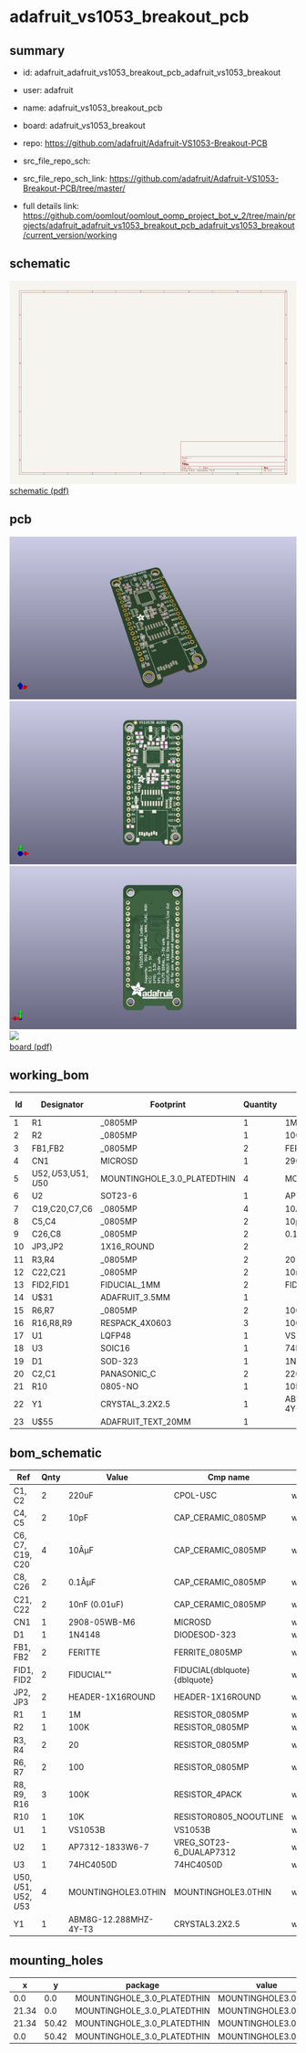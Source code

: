 # adafruit_vs1053_breakout_pcb
 
## summary 
* id: adafruit_adafruit_vs1053_breakout_pcb_adafruit_vs1053_breakout
* user: adafruit
* name: adafruit_vs1053_breakout_pcb
* board: adafruit_vs1053_breakout
* repo: https://github.com/adafruit/Adafruit-VS1053-Breakout-PCB



* src_file_repo_sch: 
* src_file_repo_sch_link: https://github.com/adafruit/Adafruit-VS1053-Breakout-PCB/tree/master/
* full details link: https://github.com/oomlout/oomlout_oomp_project_bot_v_2/tree/main/projects/adafruit_adafruit_vs1053_breakout_pcb_adafruit_vs1053_breakout/current_version/working  

## schematic  
![](working_schematic_600.png)  
[schematic (pdf)](working_schematic.pdf) 






















## pcb  
![](working_3d_600.png) 
![](working_3d_front_600.png)  
![](working_3d_back_600.png)  
![](working_600.png)  
[board (pdf)](working.pdf)  

## working_bom
| Id | Designator | Footprint | Quantity | Designation | Supplier and ref |  | None | 
| --- | --- | --- | --- | --- | --- | --- | --- | 
| 1 | R1 | _0805MP | 1 | 1M |  |  | [''] | 
| 2 | R2 | _0805MP | 1 | 100K |  |  | [''] | 
| 3 | FB1,FB2 | _0805MP | 2 | FERITTE |  |  | [''] | 
| 4 | CN1 | MICROSD | 1 | 2908-05WB-M6 |  |  | [''] | 
| 5 | U$52,U$53,U$51,U$50 | MOUNTINGHOLE_3.0_PLATEDTHIN | 4 | MOUNTINGHOLE3.0THIN |  |  | [''] | 
| 6 | U2 | SOT23-6 | 1 | AP7312-1833W6-7 |  |  | [''] | 
| 7 | C19,C20,C7,C6 | _0805MP | 4 | 10ÂµF |  |  | [''] | 
| 8 | C5,C4 | _0805MP | 2 | 10pF |  |  | [''] | 
| 9 | C26,C8 | _0805MP | 2 | 0.1ÂµF |  |  | [''] | 
| 10 | JP3,JP2 | 1X16_ROUND | 2 |  |  |  | [''] | 
| 11 | R3,R4 | _0805MP | 2 | 20 |  |  | [''] | 
| 12 | C22,C21 | _0805MP | 2 | 10nF (0.01uF) |  |  | [''] | 
| 13 | FID2,FID1 | FIDUCIAL_1MM | 2 | FIDUCIAL" |  |  | [''] | 
| 14 | U$31 | ADAFRUIT_3.5MM | 1 |  |  |  | [''] | 
| 15 | R6,R7 | _0805MP | 2 | 100 |  |  | [''] | 
| 16 | R16,R8,R9 | RESPACK_4X0603 | 3 | 100K |  |  | [''] | 
| 17 | U1 | LQFP48 | 1 | VS1053B |  |  | [''] | 
| 18 | U3 | SOIC16 | 1 | 74HC4050D |  |  | [''] | 
| 19 | D1 | SOD-323 | 1 | 1N4148 |  |  | [''] | 
| 20 | C2,C1 | PANASONIC_C | 2 | 220uF |  |  | [''] | 
| 21 | R10 | 0805-NO | 1 | 10K |  |  | [''] | 
| 22 | Y1 | CRYSTAL_3.2X2.5 | 1 | ABM8G-12.288MHZ-4Y-T3 |  |  | [''] | 
| 23 | U$55 | ADAFRUIT_TEXT_20MM | 1 |  |  |  | [''] | 


## bom_schematic
| Ref | Qnty | Value | Cmp name | Footprint | Description | Vendor | DNP | 
| --- | --- | --- | --- | --- | --- | --- | --- | 
| C1, C2 | 2 | 220uF | CPOL-USC | working:PANASONIC_C |  |  |  | 
| C4, C5 | 2 | 10pF | CAP_CERAMIC_0805MP | working:_0805MP |  |  |  | 
| C6, C7, C19, C20 | 4 | 10ÂµF | CAP_CERAMIC_0805MP | working:_0805MP |  |  |  | 
| C8, C26 | 2 | 0.1ÂµF | CAP_CERAMIC_0805MP | working:_0805MP |  |  |  | 
| C21, C22 | 2 | 10nF (0.01uF) | CAP_CERAMIC_0805MP | working:_0805MP |  |  |  | 
| CN1 | 1 | 2908-05WB-M6 | MICROSD | working:MICROSD |  |  |  | 
| D1 | 1 | 1N4148 | DIODESOD-323 | working:SOD-323 |  |  |  | 
| FB1, FB2 | 2 | FERITTE | FERRITE_0805MP | working:_0805MP |  |  |  | 
| FID1, FID2 | 2 | FIDUCIAL"" | FIDUCIAL{dblquote}{dblquote} | working:FIDUCIAL_1MM |  |  |  | 
| JP2, JP3 | 2 | HEADER-1X16ROUND | HEADER-1X16ROUND | working:1X16_ROUND |  |  |  | 
| R1 | 1 | 1M | RESISTOR_0805MP | working:_0805MP |  |  |  | 
| R2 | 1 | 100K | RESISTOR_0805MP | working:_0805MP |  |  |  | 
| R3, R4 | 2 | 20 | RESISTOR_0805MP | working:_0805MP |  |  |  | 
| R6, R7 | 2 | 100 | RESISTOR_0805MP | working:_0805MP |  |  |  | 
| R8, R9, R16 | 3 | 100K | RESISTOR_4PACK | working:RESPACK_4X0603 |  |  |  | 
| R10 | 1 | 10K | RESISTOR0805_NOOUTLINE | working:0805-NO |  |  |  | 
| U1 | 1 | VS1053B | VS1053B | working:LQFP48 |  |  |  | 
| U2 | 1 | AP7312-1833W6-7 | VREG_SOT23-6_DUALAP7312 | working:SOT23-6 |  |  |  | 
| U3 | 1 | 74HC4050D | 74HC4050D | working:SOIC16 |  |  |  | 
| U$50, U$51, U$52, U$53 | 4 | MOUNTINGHOLE3.0THIN | MOUNTINGHOLE3.0THIN | working:MOUNTINGHOLE_3.0_PLATEDTHIN |  |  |  | 
| Y1 | 1 | ABM8G-12.288MHZ-4Y-T3 | CRYSTAL3.2X2.5 | working:CRYSTAL_3.2X2.5 |  |  |  | 


## mounting_holes
| x | y | package | value | ref | size | 
| --- | --- | --- | --- | --- | --- | 
| 0.0 | 0.0 | MOUNTINGHOLE_3.0_PLATEDTHIN | MOUNTINGHOLE3.0THIN | U$50 | m3 | 
| 21.34 | 0.0 | MOUNTINGHOLE_3.0_PLATEDTHIN | MOUNTINGHOLE3.0THIN | U$51 | m3 | 
| 21.34 | 50.42 | MOUNTINGHOLE_3.0_PLATEDTHIN | MOUNTINGHOLE3.0THIN | U$52 | m3 | 
| 0.0 | 50.42 | MOUNTINGHOLE_3.0_PLATEDTHIN | MOUNTINGHOLE3.0THIN | U$53 | m3 | 


